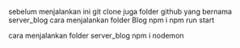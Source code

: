 sebelum menjalankan ini git clone juga folder github yang bernama server_blog
cara menjalankan folder Blog
npm i 
npm run start

cara menjalankan folder server_blog
npm i 
nodemon
